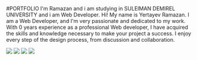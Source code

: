#PORTFOLIO
I'm Ramazan and i am studying in SULEIMAN DEMIREL UNIVERSITY and i am Web Developer. Hi! My name is Yertayev Ramazan. I am a Web Developer, and I'm very passionate and dedicated to my work. With 0 years experience as a professional Web developer, I have acquired the skills and knowledge necessary to make your project a success. I enjoy every step of the design process, from discussion and collaboration.

<img src="https://user-images.githubusercontent.com/60851996/108750406-2bb27c00-756b-11eb-8df2-2b07bb27ad9b.png">

<img src="https://user-images.githubusercontent.com/60851996/108750416-2ead6c80-756b-11eb-8652-8bc288c18850.png">

<img src="https://user-images.githubusercontent.com/60851996/108750432-310fc680-756b-11eb-8332-dc9023459df1.png">

<img src="https://user-images.githubusercontent.com/60851996/108750436-33722080-756b-11eb-8fa6-c6d1d3d3d846.png">